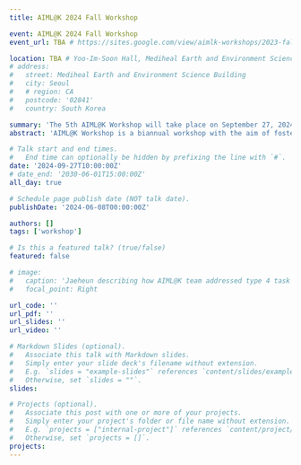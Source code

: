 ```yaml
---
title: AIML@K 2024 Fall Workshop

event: AIML@K 2024 Fall Workshop
event_url: TBA # https://sites.google.com/view/aimlk-workshops/2023-fall

location: TBA # Yoo-Im-Soon Hall, Mediheal Earth and Environment Science Building
# address:
#   street: Mediheal Earth and Environment Science Building
#   city: Seoul
#   # region: CA
#   postcode: '02841'
#   country: South Korea

summary: 'The 5th AIML@K Workshop will take place on September 27, 2024'
abstract: 'AIML@K Workshop is a biannual workshop with the aim of fostering graduate student research presentation and discussion. Undergraduates, postdoctoral researchers and faculty members are also welcome to the workshop. In this particular event, students under the supervision of Prof. Seung Sang Oh will be participating as well.'

# Talk start and end times.
#   End time can optionally be hidden by prefixing the line with `#`.
date: '2024-09-27T10:00:00Z'
# date_end: '2030-06-01T15:00:00Z'
all_day: true

# Schedule page publish date (NOT talk date).
publishDate: '2024-06-08T00:00:00Z'

authors: []
tags: ['workshop']

# Is this a featured talk? (true/false)
featured: false

# image:
#   caption: 'Jaeheun describing how AIML@K team addressed type 4 task'
#   focal_point: Right

url_code: ''
url_pdf: ''
url_slides: ''
url_video: ''

# Markdown Slides (optional).
#   Associate this talk with Markdown slides.
#   Simply enter your slide deck's filename without extension.
#   E.g. `slides = "example-slides"` references `content/slides/example-slides.md`.
#   Otherwise, set `slides = ""`.
slides:

# Projects (optional).
#   Associate this post with one or more of your projects.
#   Simply enter your project's folder or file name without extension.
#   E.g. `projects = ["internal-project"]` references `content/project/deep-learning/index.md`.
#   Otherwise, set `projects = []`.
projects:
---
```


<!-- 
Slides can be added in a few ways:

- **Create** slides using Wowchemy's [_Slides_](https://docs.hugoblox.com/managing-content/#create-slides) feature and link using `slides` parameter in the front matter of the talk file
- **Upload** an existing slide deck to `static/` and link using `url_slides` parameter in the front matter of the talk file
- **Embed** your slides (e.g. Google Slides) or presentation video on this page using [shortcodes](https://docs.hugoblox.com/writing-markdown-latex/).

Further event details, including page elements such as image galleries, can be added to the body of this page. -->
